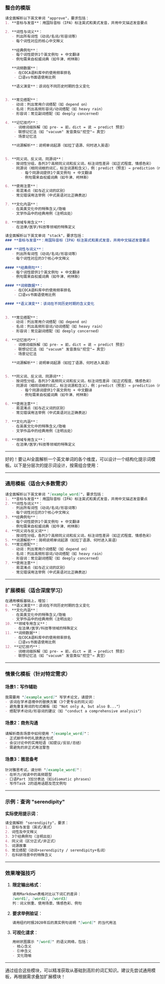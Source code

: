 ### 整合的模版

```markdown
请全面解析以下英文单词 "approve"，要求包括：
1. **音标与发音**：用国际音标（IPA）标注英式和美式发音，并用中文描述发音要点

2. **词性与词义**：
   - 列出所有词性（动词/名词/形容词等）
   - 每个词性对应的核心中文释义
  
   **经典例句**：
   - 每个词性提供1个英文例句 + 中文翻译
   - 例句需来自权威词典（如牛津、柯林斯）

   **词频数据**：
    - 在COCA语料库中的使用频率排名
    - 口语vs书面语使用比例

   **语义演变**：该词在不同历史时期的含义变化
   
   
3. **常见搭配**：
   - 动词：列出常用介词搭配（如 depend on）
   - 名词：列出高频形容词/动词搭配（如 heavy rain）
   - 形容词：常见副词搭配（如 deeply concerned）

4. **记忆技巧**：
    - 词根词缀拆解（如 pre- = 前，dict = 说 → predict 预言）
    - 联想记忆法（如 "vacuum" 发音类似"挖空"→ 真空）
    - 场景记忆法
   
   **词源解析**：说明单词起源（如拉丁语源、何时进入英语）
   

5. **同义词、反义词、同源词**：
   - 按词性分组，各列3个高频同义词和反义词，标注词性差异（如正式程度、情感色彩）
   - 同源词（相同词根的词汇，标注词源和含义），例：predict（预言）→ prediction（n.）→ predictable（adj.）
	   - 每个同源词提供1个英文例句 + 中文翻译
	   - 例句需来自权威词典（如牛津、柯林斯）

6. **使用注意**：
   - 易混淆点（如与近义词的区别）
   - 常见错误用法举例（中式英语对比正确表达）

7. **文化内涵**：
   - 在英美文化中的特殊含义/隐喻
   - 文学作品中的经典用例（注明出处）

8. **领域专用含义**：
   - 在法律/医学/科技等领域的特殊定义

```



```markdown
请全面解析以下英文单词 "stack"，要求包括：
### **音标与发音**：用国际音标（IPA）标注英式和美式发音，并用中文描述发音要点

### **词性与词义**：
   - 列出所有词性（动词/名词/形容词等）
   - 每个词性对应的3个核心中文释义
  
#### **经典例句**：
   - 每个词性提供1个英文例句 + 中文翻译
   - 例句需来自权威词典（如牛津、柯林斯）

#### **词频数据**：
    - 在COCA语料库中的使用频率排名
    - 口语vs书面语使用比例

#### **语义演变**：该词在不同历史时期的含义变化
   
   
3. **常见搭配**：
   - 动词：列出常用介词搭配（如 depend on）
   - 名词：列出高频形容词/动词搭配（如 heavy rain）
   - 形容词：常见副词搭配（如 deeply concerned）

4. **记忆技巧**：
    - 词根词缀拆解（如 pre- = 前，dict = 说 → predict 预言）
    - 联想记忆法（如 "vacuum" 发音类似"挖空"→ 真空）
    - 场景记忆法
   
   **词源解析**：说明单词起源（如拉丁语源、何时进入英语）
   

5. **同义词、反义词、同源词**：
   - 按词性分组，各列3个高频同义词和反义词，标注词性差异（如正式程度、情感色彩）
   - 同源词（相同词根的词汇，标注词源和含义），例：predict（预言）→ prediction（n.）→ predictable（adj.）
	   - 每个同源词提供1个英文例句 + 中文翻译
	   - 例句需来自权威词典（如牛津、柯林斯）

6. **使用注意**：
   - 易混淆点（如与近义词的区别）
   - 常见错误用法举例（中式英语对比正确表达）

7. **文化内涵**：
   - 在英美文化中的特殊含义/隐喻
   - 文学作品中的经典用例（注明出处）

8. **领域专用含义**：
   - 在法律/医学/科技等领域的特殊定义

```

---


好的！要让AI全面解析一个英文单词的各个维度，可以设计一个结构化提示词模板。以下是分层次的提示词设计，按需组合使用：

---

### **通用模板（适合大多数需求）**
```markdown
请全面解析以下英文单词 "[example_word]"，要求包括：
1. **音标与发音**：用国际音标（IPA）标注英式和美式发音，并用中文描述发音要点
2. **词性与词义**：
   - 列出所有词性（动词/名词/形容词等）
   - 每个词性对应的3个核心中文释义
3. **经典例句**：
   - 每个词性提供1个英文例句 + 中文翻译
   - 例句需来自权威词典（如牛津、柯林斯）
4. **同义词与反义词**：
   - 按词性分组，各列3个高频同义词和反义词，标注词性差异（如正式程度、情感色彩）
5. **词源解析**：简明说明单词起源（如拉丁语源、何时进入英语）
6. **常见搭配**：
   - 动词：列出常用介词搭配（如 depend on）
   - 名词：列出高频形容词/动词搭配（如 heavy rain）
   - 形容词：常见副词搭配（如 deeply concerned）
7. **使用注意**：
   - 易混淆点（如与近义词的区别）
   - 常见错误用法举例（中式英语对比正确表达）
```

---

### **扩展模板（适合深度学习）**
```markdown
在通用模板基础上，增加：
8. **语义演变**：该词在不同历史时期的含义变化
9. **文化内涵**：
   - 在英美文化中的特殊含义/隐喻
   - 文学作品中的经典用例（注明出处）
10. **领域专用含义**：
    - 在法律/医学/科技等领域的特殊定义
11. **词频数据**：
    - 在COCA语料库中的使用频率排名
    - 口语vs书面语使用比例
12. **记忆技巧**：
    - 词根词缀拆解（如 pre- = 前，dict = 说 → predict 预言）
    - 联想记忆法（如 "vacuum" 发音类似"挖空"→ 真空）
```

---

### **情景化模板（针对特定需求）**
#### **场景1：写作辅助**
```markdown
我需要用 "[example_word]" 写学术论文，请提供：
- 该词在学术语境中的替换方案（3个更专业的同义词）
- 避免重复用词的句式模板（如 "Not only A, but also B..."）
- 搭配学术动词/形容词的建议（如 "conduct a comprehensive analysis"）
```

#### **场景2：商务沟通**
```markdown
请解析商务场景中如何使用 "[example_word]"：
- 正式邮件中的礼貌表达句式
- 会议讨论中的实用短语（如提议/反驳/总结）
- 需避免的非正式用法警告
```

#### **场景3：雅思备考**
```markdown
针对雅思考试，请分析 "[example_word]"：
- 在听力/阅读中的高频题型
- 口语Part 3加分表达（如idiomatic phrases）
- 写作Task 2的适用话题及范文例句
```

---

### **示例：查询 "serendipity"**
**实际使用提示词**：
```markdown
请全面解析 "serendipity"，要求：
1. 音标与发音（英式/美式）
2. 词性及中文释义
3. 3个经典例句（注明出处）
4. 同义词（区分正式/非正式）
5. 词源故事
6. 常见搭配（动词+serendipity / serendipity+名词）
7. 在科研场景中的特殊含义
```

---

### **效果增强技巧**
1. **限定输出格式**：
   ```markdown
   请用Markdown表格对比以下词汇的差异：
   [word1], [word2], [word3]
   列：词义侧重、使用场景、情感色彩、例句
   ```
2. **要求举例验证**：
   ```markdown
   请用纽约时报2020年后的真实例句说明 "[word]" 的当代用法
   ```
3. **可视化请求**：
   ```markdown
   用树状图展示 "[word]" 的语义网络，包括：
   - 核心含义
   - 引申含义
   - 文化隐喻
   ```

---

通过组合这些模块，可以精准获取从基础到高阶的词汇知识。建议先尝试通用模板，再根据需求叠加扩展模块！